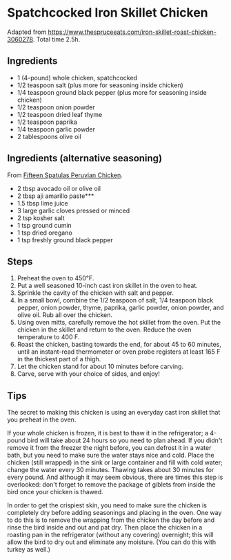 # Spatchcocked Iron Skillet Chicken

Adapted from https://www.thespruceeats.com/iron-skillet-roast-chicken-3060278. Total time 2.5h.

## Ingredients

*  1 (4-pound) whole chicken, spatchcocked
*  1/2 teaspoon salt (plus more for seasoning inside chicken)
*  1/4 teaspoon ground black pepper (plus more for seasoning inside chicken)
*  1/2 teaspoon onion powder
*  1/2 teaspoon dried leaf thyme
*  1/2 teaspoon paprika
*  1/4 teaspoon garlic powder
*  2 tablespoons olive oil

## Ingredients (alternative seasoning)

From [Fifteen Spatulas Peruvian Chicken](https://www.fifteenspatulas.com/peruvian-chicken/).

* 2 tbsp avocado oil or olive oil
* 2 tbsp aji amarillo paste***
* 1.5 tbsp lime juice
* 3 large garlic cloves pressed or minced
* 2 tsp kosher salt
* 1 tsp ground cumin
* 1 tsp dried oregano
* 1 tsp freshly ground black pepper

## Steps

1.  Preheat the oven to 450℉.
2.  Put a well seasoned 10-inch cast iron skillet in the oven to heat.
3.  Sprinkle the cavity of the chicken with salt and pepper.
4.  In a small bowl, combine the 1/2 teaspoon of salt, 1/4 teaspoon black pepper, onion powder, thyme, paprika, garlic powder, onion powder, and olive oil. Rub all over the chicken.
5.  Using oven mitts, carefully remove the hot skillet from the oven. Put the chicken in the skillet and return to the oven. Reduce the oven temperature to 400 F.
6.  Roast the chicken, basting towards the end, for about 45 to 60 minutes, until an instant-read thermometer or oven probe registers at least 165 F in the thickest part of a thigh.
7.  Let the chicken stand for about 10 minutes before carving.
8.  Carve, serve with your choice of sides, and enjoy!

## Tips

The secret to making this chicken is using an everyday cast iron skillet that you preheat in the oven.

If your whole chicken is frozen, it is best to thaw it in the refrigerator; a 4-pound bird will take about 24 hours so you need to plan ahead. If you didn't remove it from the freezer the night before, you can defrost it in a water bath, but you need to make sure the water stays nice and cold. Place the chicken (still wrapped) in the sink or large container and fill with cold water; change the water every 30 minutes. Thawing takes about 30 minutes for every pound. And although it may seem obvious, there are times this step is overlooked: don't forget to remove the package of giblets from inside the bird once your chicken is thawed.

In order to get the crispiest skin, you need to make sure the chicken is completely dry before adding seasonings and placing in the oven. One way to do this is to remove the wrapping from the chicken the day before and rinse the bird inside and out and pat dry. Then place the chicken in a roasting pan in the refrigerator (without any covering) overnight; this will allow the bird to dry out and eliminate any moisture. (You can do this with turkey as well.)
